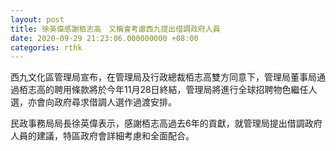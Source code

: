 ```yaml
---
layout: post
title: 徐英偉感謝栢志高　又稱會考慮西九提出借調政府人員
date: 2020-09-29 21:23:06.000000000 +08:00
categories: rthk
---
```


西九文化區管理局宣布，在管理局及行政總裁栢志高雙方同意下，管理局董事局通過栢志高的聘用條款將於今年11月28日終結，管理局將進行全球招聘物色繼任人選，亦會向政府尋求借調人選作過渡安排。

民政事務局局長徐英偉表示，感謝栢志高過去6年的貢獻，就管理局提出借調政府人員的建議，特區政府會詳細考慮和全面配合。
